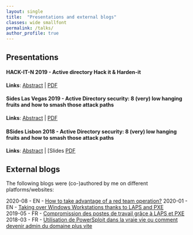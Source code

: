 ```yaml
---
layout: single
title:  "Presentations and external blogs"
classes: wide smallfont
permalink: /talks/
author_profile: true
---
```


## Presentations

#### **HACK-IT-N 2019** - Active directory Hack it & Harden-it
**Links**: [Abstract](https://www.hack-it-n.com/schedule/active-directory-hack-it-harden-it/) | [PDF](https://fr.slideshare.net/RmiEscourrou/active-directory-hack-it-hardenit)

#### **Sides Las Vegas 2019** - Active Directory security: 8 (very) low hanging fruits and how to smash those attack paths
**Links**: [Abstract](https://infocondb.org/con/security-bsides/bsideslv-2019/active-directory-security-8-very-low-hanging-fruits-and-how-to-smash-those-attack-paths) | [PDF](https://github.com/wavestone-cdt/AD-security-workshop/raw/master/8%20(very)%20low%20hanging%20fruits%20and%20how%20to%20smash%20those%20attack%20paths/BSides%20LV%20-%20Active%20Directory%20Workshop.pdf)

#### **BSides Lisbon 2018** - Active Directory security: 8 (very) low hanging fruits and how to smash those attack paths
**Links**: [Abstract](https://bsideslisbon.org/2018/speakers/#r%C3%A9miescourrouandnicolasdaubresseWorkshop) | [Slides [PDF](https://github.com/wavestone-cdt/AD-security-workshop/raw/master/8%20(very)%20low%20hanging%20fruits%20and%20how%20to%20smash%20those%20attack%20paths/BSides%20LV%20-%20Active%20Directory%20Workshop.pdf)

## External blogs

The following blogs were (co-)authored by me on different platforms/websites:

2020-08 - EN - [How to take advantage of a red team operation?](https://www.riskinsight-wavestone.com/en/2020/08/how-to-take-advantage-of-a-red-team-operation/)
2020-01 - EN - [Taking over Windows Workstations thanks to LAPS and PXE](https://www.securityinsider-wavestone.com/2020/01/taking-over-windows-workstations-pxe-laps.html)  
2019-05 - FR - [Compromission des postes de travail grâce à LAPS et PXE](https://connect.ed-diamond.com/MISC/MISC-103/Compromission-des-postes-de-travail-grace-a-LAPS-et-PXE)
2018-03 - FR - [Utilisation de PowerSploit dans la vraie vie ou comment devenir admin du domaine plus vite](https://connect.ed-diamond.com/MISC/MISC-096/Utilisation-de-PowerSploit-dans-la-vraie-vie-ou-comment-devenir-admin-du-domaine-plus-vite)